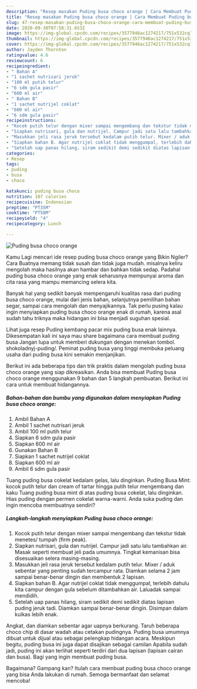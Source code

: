 ```yaml
---
description: "Resep masakan Puding busa choco orange | Cara Membuat Puding busa choco orange Yang Enak dan Simpel"
title: "Resep masakan Puding busa choco orange | Cara Membuat Puding busa choco orange Yang Enak dan Simpel"
slug: 47-resep-masakan-puding-busa-choco-orange-cara-membuat-puding-busa-choco-orange-yang-enak-dan-simpel
date: 2020-09-30T07:58:31.653Z
image: https://img-global.cpcdn.com/recipes/3577946ac1274217/751x532cq70/puding-busa-choco-orange-foto-resep-utama.jpg
thumbnail: https://img-global.cpcdn.com/recipes/3577946ac1274217/751x532cq70/puding-busa-choco-orange-foto-resep-utama.jpg
cover: https://img-global.cpcdn.com/recipes/3577946ac1274217/751x532cq70/puding-busa-choco-orange-foto-resep-utama.jpg
author: Jayden Thornton
ratingvalue: 4.6
reviewcount: 6
recipeingredient:
- " Bahan A"
- "1 sachet nutrisari jeruk"
- "100 ml putih telur"
- "6 sdm gula pasir"
- "600 ml air"
- " Bahan B"
- "1 sachet nutrijel coklat"
- "600 ml air"
- "6 sdm gula pasir"
recipeinstructions:
- "Kocok putih telur dengan mixer sampai mengembang dan tekstur tidak menetes/ tumpah (firm peak)."
- "Siapkan nutrisari, gula dan nutrijel. Campur jadi satu lalu tambahkan air. Masak seperti membuat jeli pada umumnya. Tingkat kemanisan bisa disesuaikan selera masing-masing."
- "Masukkan jeli rasa jeruk tersebut kedalam putih telur. Mixer / aduk sebentar yang penting sudah tercampur rata. Diamkan selama 2 jam sampai benar-benar dingin dan membentuk 2 lapisan."
- "Siapkan bahan B. Agar nutrijel coklat tidak menggumpal, terlebih dahulu kita campur dengan gula sebelum ditambahkan air. Laluadak sampai mendidih."
- "Setelah uap panas hilang, siram sedikit demi sedikit diatas lapisan puding jeruk tadi. Diamkan sampai benar-benar dingin. Disimpan dalam kulkas lebih enak."
categories:
- Resep
tags:
- puding
- busa
- choco

katakunci: puding busa choco 
nutrition: 107 calories
recipecuisine: Indonesian
preptime: "PT35M"
cooktime: "PT58M"
recipeyield: "4"
recipecategory: Lunch

---
```



![Puding busa choco orange](https://img-global.cpcdn.com/recipes/3577946ac1274217/751x532cq70/puding-busa-choco-orange-foto-resep-utama.jpg)

Kamu Lagi mencari ide resep puding busa choco orange yang Bikin Ngiler? Cara Buatnya memang tidak susah dan tidak juga mudah. misalnya keliru mengolah maka hasilnya akan hambar dan bahkan tidak sedap. Padahal puding busa choco orange yang enak seharusnya mempunyai aroma dan cita rasa yang mampu memancing selera kita.

Banyak hal yang sedikit banyak mempengaruhi kualitas rasa dari puding busa choco orange, mulai dari jenis bahan, selanjutnya pemilihan bahan segar, sampai cara mengolah dan menyajikannya. Tak perlu pusing kalau ingin menyiapkan puding busa choco orange enak di rumah, karena asal sudah tahu triknya maka hidangan ini bisa menjadi suguhan spesial.

Lihat juga resep Puding kembang pacar mix puding busa enak lainnya. Dikesempatan kali ini saya mau share bagaimana cara membuat puding busa Jangan lupa untuk memberi dukungan dengan menekan tombol. shokoladnyj-puding/. Peminat puding busa yang tinggi membuka peluang usaha dari puding busa kini semakin menjanjikan.


Berikut ini ada beberapa tips dan trik praktis dalam mengolah puding busa choco orange yang siap dikreasikan. Anda bisa membuat Puding busa choco orange menggunakan 9 bahan dan 5 langkah pembuatan. Berikut ini cara untuk membuat hidangannya.

<!--inarticleads1-->

##### Bahan-bahan dan bumbu yang digunakan dalam menyiapkan Puding busa choco orange:

1. Ambil  Bahan A
1. Ambil 1 sachet nutrisari jeruk
1. Ambil 100 ml putih telur
1. Siapkan 6 sdm gula pasir
1. Siapkan 600 ml air
1. Gunakan  Bahan B
1. Siapkan 1 sachet nutrijel coklat
1. Siapkan 600 ml air
1. Ambil 6 sdm gula pasir


Tuang puding busa cokelat kedalam gelas, lalu dinginkan. Puding Busa Mint: kocok putih telur dan cream of tartar hingga putih telur mengembang dan kaku Tuang puding busa mint di atas puding busa cokelat, lalu dinginkan. Hias puding dengan permen cokelat warna-warni. Anda suka puding dan ingin mencoba membuatnya sendiri? 

<!--inarticleads2-->

##### Langkah-langkah menyiapkan Puding busa choco orange:

1. Kocok putih telur dengan mixer sampai mengembang dan tekstur tidak menetes/ tumpah (firm peak).
1. Siapkan nutrisari, gula dan nutrijel. Campur jadi satu lalu tambahkan air. Masak seperti membuat jeli pada umumnya. Tingkat kemanisan bisa disesuaikan selera masing-masing.
1. Masukkan jeli rasa jeruk tersebut kedalam putih telur. Mixer / aduk sebentar yang penting sudah tercampur rata. Diamkan selama 2 jam sampai benar-benar dingin dan membentuk 2 lapisan.
1. Siapkan bahan B. Agar nutrijel coklat tidak menggumpal, terlebih dahulu kita campur dengan gula sebelum ditambahkan air. Laluadak sampai mendidih.
1. Setelah uap panas hilang, siram sedikit demi sedikit diatas lapisan puding jeruk tadi. Diamkan sampai benar-benar dingin. Disimpan dalam kulkas lebih enak.


Angkat, dan diamkan sebentar agar uapnya berkurang. Taruh beberapa choco chip di dasar wadah atau cetakan pudingnya. Puding busa umumnya dibuat untuk dijual atau sebagai pelengkap hidangan acara. Meskipun begitu, puding busa ini juga dapat disajikan sebagai camilan Apabila sudah jadi, puding ini akan terlihat seperti terdiri dari dua lapisan (lapisan cairan dan busa). Bagi yang ingin membuat puding busa. 

Bagaimana? Gampang kan? Itulah cara membuat puding busa choco orange yang bisa Anda lakukan di rumah. Semoga bermanfaat dan selamat mencoba!
